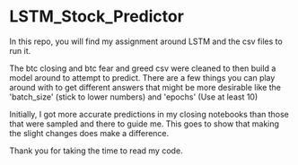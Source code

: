 # LSTM_Stock_Predictor

In this repo, you will find my assignment around LSTM and the csv files to run it.

The btc closing and btc fear and greed csv were cleaned to then build a model around to attempt to predict. There are a few things you can play around with to get different answers that might be more desirable like the 'batch_size' (stick to lower numbers) and 'epochs' (Use at least 10)

Initially, I got more accurate predictions in my closing notebooks than those that were sampled and there to guide me. This goes to show that making the slight changes does make a difference. 

Thank you for taking the time to read my code.
